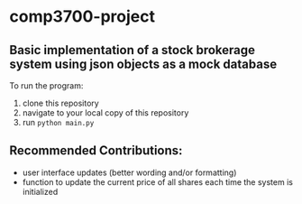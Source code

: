 # comp3700-project
## Basic implementation of a stock brokerage system using json objects as a mock database

To run the program:
1. clone this repository
2. navigate to your local copy of this repository
3. run `python main.py`

## Recommended Contributions:
- user interface updates (better wording and/or formatting)
- function to update the current price of all shares each time the system is initialized
